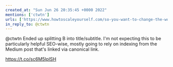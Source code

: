 ```yaml
---
created_at: "Sun Jun 26 20:35:45 +0000 2022"
mentions: ['ctwtn']
urls: ['https://www.howtoscaleyourself.com/so-you-want-to-change-the-world/']
in_reply_to: @ctwtn
---
```


@ctwtn Ended up splitting B into title/subtitle. I'm not expecting this to be particularly helpful SEO-wise, mostly going to rely on indexing from the Medium post that's linked via canonical link. 

https://t.co/sc6M5IplSH